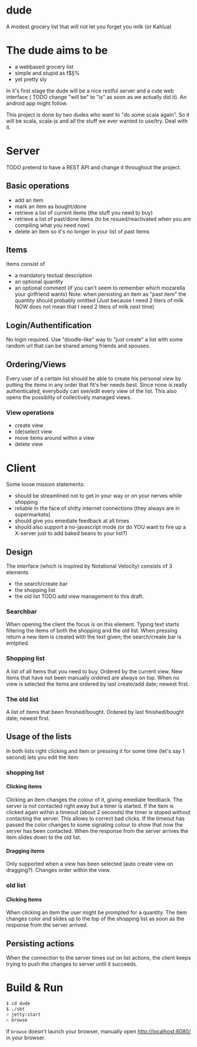# dude
A modest grocery list that will not let you forget you milk (or Kahlua)

# The dude aims to be
* a webbased grocery list
* simple and stupid as f$§%
* yet pretty sly

In it's first stage the dude will be a nice restful server and a cute web interface ( TODO change "will be" to "is" as soon as we actually did it). An android app might follow.

This project is done by two dudes who want to "do some scala again". So it will be scala, scala-js and all the stuff we ever wanted to use/try. Deal with it.

# Server
TODO pretend to have a REST API and change it throughout the project.

## Basic operations
* add an item
* mark an item as bought/done
* retrieve a list of current items (the stuff you need to buy)
* retrieve a list of past/done items (to be resued/reactivated when you are compiling what you need now)
* delete an item so it's no longer in your list of past items

## Items
Items consist of 
* a mandatory textual description
* an optional quantity
* an optional comment (if you can't seem to remember which mozarella your girlfriend wants)
Note: when persisting an item as "past item" the quantity should probably omitted (Just because I need 2 liters of milk NOW does not mean that I need 2 liters of milk next time)


## Login/Authentification
No login required. Use "doodle-like" way to "just create" a list with some random url that can be shared among friends and spouses. 

## Ordering/Views
Every user of a certain list should be able to create his personal view by putting the items in any order that fit's her needs best. Since none is really authenticated, everybody can see/edit every view of the list. This also opens the possiblity of collectively managed views.

### View operations
* create view
* (de)select view
* move items around within a view
* delete view

# Client
Some loose mission statements:
* should be streamlined not to get in your way or on your nerves while shopping
* reliable in the face of shitty internet connections (they always are in supermarkets)
* should give you emediate feedback at all times
* should also support a no-javascript mode (or do YOU want to fire up a X-server just to add baked beans to your list?)

## Design
The interface (which is inspired by Notational Velocity) consists of 3 elements
* the search/create bar
* the shopping list
* the old list
TODO add view management to this draft.

### Searchbar
When opening the client the focus is on this element. Typing text starts filtering the items of both the shopping and the old list. When pressing return a new item is created with the text given; the search/create bar is emtptied.

### Shopping list
A list of all items that you need to buy. Ordered by the current view. New items that have not been manually ordered are always on top. When no view is selected the items are ordered by last create/add date; newest first.

### The old list
A list of items that been finished/bought. Ordered by last finished/bought date; newest first.

## Usage of the lists
In both lists right clicking and item or pressing it for some time (let's say 1 second) lets you edit the item
### shopping list
#### Clicking items
Clicking an item changes the colour of it, giving emediate feedback. The server is not contacted right away but a timer is started. If the item is clicked again within a timeout (about 2 seconds) the timer is stoped without contacting the server. This allows to correct bad clicks. If the timeout has passed the color changes to some signaling colour to show that now the server has been contacted. When the response from the server arrives the item slides down to the old list.
#### Dragging items
Only supported when a view has been selected (auto create view on dragging?). Changes order within the view.
### old list
#### Clicking items
When clicking an item the user might be prompted for a quantity. The item changes color and slides up to the top of the shopping list as soon as the response from the server arrived.

## Persisting actions
When the connection to the server times out on list actions, the client keeps trying to push the changes to server until it succeeds.

# Build & Run #

```sh
$ cd dude
$ ./sbt
> jetty:start
> browse
```

If `browse` doesn't launch your browser, manually open [http://localhost:8080/](http://localhost:8080/) in your browser.

